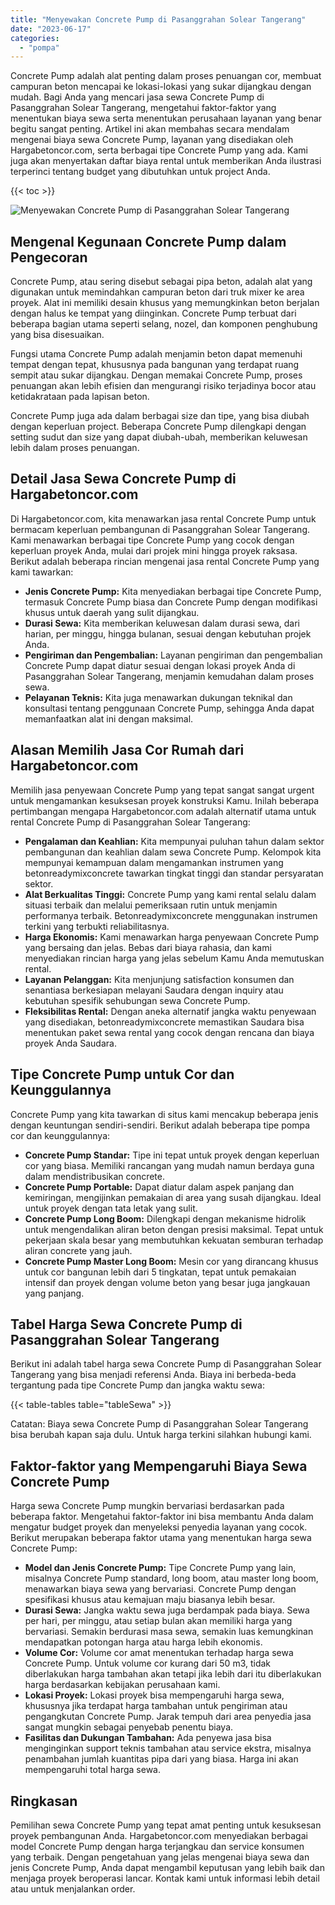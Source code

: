 ```yaml
---
title: "Menyewakan Concrete Pump di Pasanggrahan Solear Tangerang"
date: "2023-06-17"
categories: 
  - "pompa"
---
```




Concrete Pump adalah alat penting dalam proses penuangan cor, membuat campuran beton mencapai ke lokasi-lokasi yang sukar dijangkau dengan mudah. Bagi Anda yang mencari jasa sewa Concrete Pump di Pasanggrahan Solear Tangerang, mengetahui faktor-faktor yang menentukan biaya sewa serta menentukan perusahaan layanan yang benar begitu sangat penting. Artikel ini akan membahas secara mendalam mengenai biaya sewa Concrete Pump, layanan yang disediakan oleh Hargabetoncor.com, serta berbagai tipe Concrete Pump yang ada. Kami juga akan menyertakan daftar biaya rental untuk memberikan Anda ilustrasi terperinci tentang budget yang dibutuhkan untuk project Anda.

{{< toc >}}

![Menyewakan Concrete Pump di Pasanggrahan Solear Tangerang](https://hargareadymixid.github.io/pompa/concrete-pump%20(8).png)

## Mengenal Kegunaan Concrete Pump dalam Pengecoran

Concrete Pump, atau sering disebut sebagai pipa beton, adalah alat yang digunakan untuk memindahkan campuran beton dari truk mixer ke area proyek. Alat ini memiliki desain khusus yang memungkinkan beton berjalan dengan halus ke tempat yang diinginkan. Concrete Pump terbuat dari beberapa bagian utama seperti selang, nozel, dan komponen penghubung yang bisa disesuaikan.

Fungsi utama Concrete Pump adalah menjamin beton dapat memenuhi tempat dengan tepat, khususnya pada bangunan yang terdapat ruang sempit atau sukar dijangkau. Dengan memakai Concrete Pump, proses penuangan akan lebih efisien dan mengurangi risiko terjadinya bocor atau ketidakrataan pada lapisan beton.

Concrete Pump juga ada dalam berbagai size dan tipe, yang bisa diubah dengan keperluan project. Beberapa Concrete Pump dilengkapi dengan setting sudut dan size yang dapat diubah-ubah, memberikan keluwesan lebih dalam proses penuangan.

## Detail Jasa Sewa Concrete Pump di Hargabetoncor.com

Di Hargabetoncor.com, kita menawarkan jasa rental Concrete Pump untuk bermacam keperluan pembangunan di Pasanggrahan Solear Tangerang. Kami menawarkan berbagai tipe Concrete Pump yang cocok dengan keperluan proyek Anda, mulai dari projek mini hingga proyek raksasa. Berikut adalah beberapa rincian mengenai jasa rental Concrete Pump yang kami tawarkan:

- **Jenis Concrete Pump:** Kita menyediakan berbagai tipe Concrete Pump, termasuk Concrete Pump biasa dan Concrete Pump dengan modifikasi khusus untuk daerah yang sulit dijangkau.
- **Durasi Sewa:** Kita memberikan keluwesan dalam durasi sewa, dari harian, per minggu, hingga bulanan, sesuai dengan kebutuhan projek Anda.
- **Pengiriman dan Pengembalian:** Layanan pengiriman dan pengembalian Concrete Pump dapat diatur sesuai dengan lokasi proyek Anda di Pasanggrahan Solear Tangerang, menjamin kemudahan dalam proses sewa.
- **Pelayanan Teknis:** Kita juga menawarkan dukungan teknikal dan konsultasi tentang penggunaan Concrete Pump, sehingga Anda dapat memanfaatkan alat ini dengan maksimal.

## Alasan Memilih Jasa Cor Rumah dari Hargabetoncor.com

Memilih jasa penyewaan Concrete Pump yang tepat sangat sangat urgent untuk mengamankan kesuksesan proyek konstruksi Kamu. Inilah beberapa pertimbangan mengapa Hargabetoncor.com adalah alternatif utama untuk rental Concrete Pump di Pasanggrahan Solear Tangerang:

- **Pengalaman dan Keahlian:** Kita mempunyai puluhan tahun dalam sektor pembangunan dan keahlian dalam sewa Concrete Pump. Kelompok kita mempunyai kemampuan dalam mengamankan instrumen yang betonreadymixconcrete tawarkan tingkat tinggi dan standar persyaratan sektor.
- **Alat Berkualitas Tinggi:** Concrete Pump yang kami rental selalu dalam situasi terbaik dan melalui pemeriksaan rutin untuk menjamin performanya terbaik. Betonreadymixconcrete menggunakan instrumen terkini yang terbukti reliabilitasnya.
- **Harga Ekonomis:** Kami menawarkan harga penyewaan Concrete Pump yang bersaing dan jelas. Bebas dari biaya rahasia, dan kami menyediakan rincian harga yang jelas sebelum Kamu Anda memutuskan rental.
- **Layanan Pelanggan:** Kita menjunjung satisfaction konsumen dan senantiasa berkesiapan melayani Saudara dengan inquiry atau kebutuhan spesifik sehubungan sewa Concrete Pump.
- **Fleksibilitas Rental:** Dengan aneka alternatif jangka waktu penyewaan yang disediakan, betonreadymixconcrete memastikan Saudara bisa menentukan paket sewa rental yang cocok dengan rencana dan biaya proyek Anda Saudara.

## Tipe Concrete Pump untuk Cor dan Keunggulannya

Concrete Pump yang kita tawarkan di situs kami mencakup beberapa jenis dengan keuntungan sendiri-sendiri. Berikut adalah beberapa tipe pompa cor dan keunggulannya:

- **Concrete Pump Standar:** Tipe ini tepat untuk proyek dengan keperluan cor yang biasa. Memiliki rancangan yang mudah namun berdaya guna dalam mendistribusikan concrete.
- **Concrete Pump Portable:** Dapat diatur dalam aspek panjang dan kemiringan, mengijinkan pemakaian di area yang susah dijangkau. Ideal untuk proyek dengan tata letak yang sulit.
- **Concrete Pump Long Boom:** Dilengkapi dengan mekanisme hidrolik untuk mengendalikan aliran beton dengan presisi maksimal. Tepat untuk pekerjaan skala besar yang membutuhkan kekuatan semburan terhadap aliran concrete yang jauh.
- **Concrete Pump Master Long Boom:** Mesin cor yang dirancang khusus untuk cor bangunan lebih dari 5 tingkatan, tepat untuk pemakaian intensif dan proyek dengan volume beton yang besar juga jangkauan yang panjang.

## Tabel Harga Sewa Concrete Pump di Pasanggrahan Solear Tangerang

Berikut ini adalah tabel harga sewa Concrete Pump di Pasanggrahan Solear Tangerang yang bisa menjadi referensi Anda. Biaya ini berbeda-beda tergantung pada tipe Concrete Pump dan jangka waktu sewa:

{{< table-tables table="tableSewa" >}}

Catatan: Biaya sewa Concrete Pump di Pasanggrahan Solear Tangerang bisa berubah kapan saja dulu. Untuk harga terkini silahkan hubungi kami.

## Faktor-faktor yang Mempengaruhi Biaya Sewa Concrete Pump

Harga sewa Concrete Pump mungkin bervariasi berdasarkan pada beberapa faktor. Mengetahui faktor-faktor ini bisa membantu Anda dalam mengatur budget proyek dan menyeleksi penyedia layanan yang cocok. Berikut merupakan beberapa faktor utama yang menentukan harga sewa Concrete Pump:

- **Model dan Jenis Concrete Pump:** Tipe Concrete Pump yang lain, misalnya Concrete Pump standard, long boom, atau master long boom, menawarkan biaya sewa yang bervariasi. Concrete Pump dengan spesifikasi khusus atau kemajuan maju biasanya lebih besar.
- **Durasi Sewa:** Jangka waktu sewa juga berdampak pada biaya. Sewa per hari, per minggu, atau setiap bulan akan memiliki harga yang bervariasi. Semakin berdurasi masa sewa, semakin luas kemungkinan mendapatkan potongan harga atau harga lebih ekonomis.
- **Volume Cor:** Volume cor amat menentukan terhadap harga sewa Concrete Pump. Untuk volume cor kurang dari 50 m3, tidak diberlakukan harga tambahan akan tetapi jika lebih dari itu diberlakukan harga berdasarkan kebijakan perusahaan kami.
- **Lokasi Proyek:** Lokasi proyek bisa mempengaruhi harga sewa, khususnya jika terdapat harga tambahan untuk pengiriman atau pengangkutan Concrete Pump. Jarak tempuh dari area penyedia jasa sangat mungkin sebagai penyebab penentu biaya.
- **Fasilitas dan Dukungan Tambahan:** Ada penyewa jasa bisa menginginkan support teknis tambahan atau service ekstra, misalnya penambahan jumlah kuantitas pipa dari yang biasa. Harga ini akan mempengaruhi total harga sewa.

## Ringkasan

Pemilihan sewa Concrete Pump yang tepat amat penting untuk kesuksesan proyek pembangunan Anda. Hargabetoncor.com menyediakan berbagai model Concrete Pump dengan harga terjangkau dan service konsumen yang terbaik. Dengan pengetahuan yang jelas mengenai biaya sewa dan jenis Concrete Pump, Anda dapat mengambil keputusan yang lebih baik dan menjaga proyek beroperasi lancar. Kontak kami untuk informasi lebih detail atau untuk menjalankan order.

